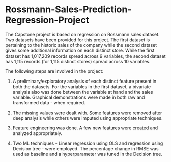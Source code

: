 # Rossmann-Sales-Prediction-Regression-Project

The Capstone project is based on regression on Rossmann sales dataset. Two
datasets have been provided for this project. The first dataset is pertaining to the
historic sales of the company while the second dataset gives some additional
information on each distinct store. While the first dataset has 1,017,209 records
spread across 9 variables, the second dataset has 1,115 records (for 1,115 distinct
stores) spread across 10 variables.

The following steps are involved in the project:

1. A preliminary/exploratory analysis of each distinct feature present in both
the datasets. For the variables in the first dataset, a bivariate analysis also
was done between the variable at hand and the sales variable. Graphical
demonstrations were made in both raw and transformed data - when
required.

2. The missing values were dealt with. Some features were removed after
deep analysis while others were imputed using appropriate techniques.

3. Feature engineering was done. A few new features were created and
analyzed appropriately.

4. Two ML techniques - Linear regression using OLS and regression using
Decision tree - were employed. The percentage change in RMSE was used
as baseline and a hyperparameter was tuned in the Decision tree.

